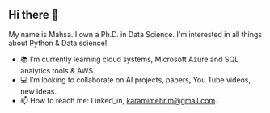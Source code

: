 ## Hi there 👋
My name is Mahsa. I own a Ph.D. in Data Science. I'm interested in all things about Python & Data science!

- :books: I’m currently learning cloud systems, Microsoft Azure and SQL analytics tools & AWS.
- :computer: I’m looking to collaborate on AI projects, papers, You Tube videos, new ideas.
- 📫 How to reach me: Linked_in, karamimehr.m@gmail.com.

